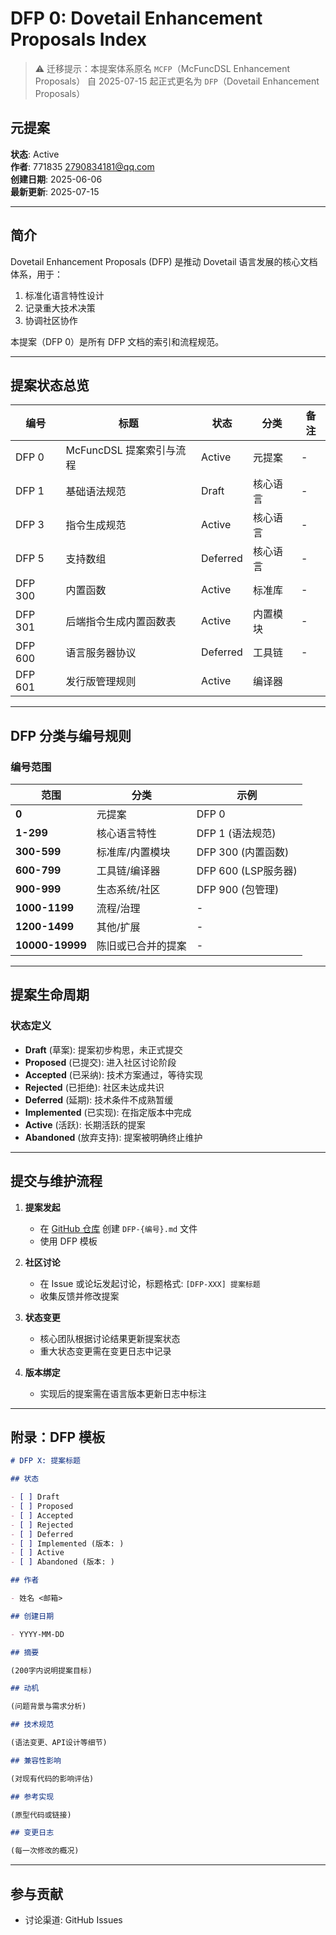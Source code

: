 # DFP 0: Dovetail Enhancement Proposals Index

> ⚠️ 迁移提示：本提案体系原名 `MCFP`（McFuncDSL Enhancement Proposals）
> 自 2025-07-15 起正式更名为 `DFP`（Dovetail Enhancement Proposals）

## 元提案

**状态**: Active  
**作者**: 771835 <2790834181@qq.com>  
**创建日期**: 2025-06-06  
**最新更新**: 2025-07-15

---

## 简介

Dovetail Enhancement Proposals (DFP) 是推动 Dovetail 语言发展的核心文档体系，用于：

1. 标准化语言特性设计
2. 记录重大技术决策
3. 协调社区协作

本提案（DFP 0）是所有 DFP 文档的索引和流程规范。

---

## 提案状态总览

| 编号      | 标题                | 状态       | 分类   | 备注 |
|---------|-------------------|----------|------|----|
| DFP 0   | McFuncDSL 提案索引与流程 | Active   | 元提案  | -  |
| DFP 1   | 基础语法规范            | Draft    | 核心语言 | -  |
| DFP 3   | 指令生成规范            | Active   | 核心语言 | -  |
| DFP 5   | 支持数组              | Deferred | 核心语言 | -  |
| DFP 300 | 内置函数              | Active   | 标准库  | -  |
| DFP 301 | 后端指令生成内置函数表       | Active   | 内置模块 | -  |
| DFP 600 | 语言服务器协议           | Deferred | 工具链  | -  |
| DFP 601 | 发行版管理规则           | Active   | 编译器  |    |

---

## DFP 分类与编号规则

### 编号范围

| 范围              | 分类        | 示例               |
|-----------------|-----------|------------------|
| **0**           | 元提案       | DFP 0            |
| **1-299**       | 核心语言特性    | DFP 1 (语法规范)     |
| **300-599**     | 标准库/内置模块  | DFP 300 (内置函数)   |
| **600-799**     | 工具链/编译器   | DFP 600 (LSP服务器) |
| **900-999**     | 生态系统/社区   | DFP 900 (包管理)    |
| **1000-1199**   | 流程/治理     | -                |
| **1200-1499**   | 其他/扩展     | -                |
| **10000-19999** | 陈旧或已合并的提案 | -                |

---

## 提案生命周期

### 状态定义

- **Draft** (草案): 提案初步构思，未正式提交
- **Proposed** (已提交): 进入社区讨论阶段
- **Accepted** (已采纳): 技术方案通过，等待实现
- **Rejected** (已拒绝): 社区未达成共识
- **Deferred** (延期): 技术条件不成熟暂缓
- **Implemented** (已实现): 在指定版本中完成
- **Active** (活跃): 长期活跃的提案
- **Abandoned** (放弃支持): 提案被明确终止维护

---

## 提交与维护流程

1. **提案发起**
    - 在 [GitHub 仓库](https://github.com/your-repo) 创建 `DFP-{编号}.md` 文件
    - 使用 DFP 模板

2. **社区讨论**
    - 在 Issue 或论坛发起讨论，标题格式: `[DFP-XXX] 提案标题`
    - 收集反馈并修改提案

3. **状态变更**
    - 核心团队根据讨论结果更新提案状态
    - 重大状态变更需在变更日志中记录

4. **版本绑定**
    - 实现后的提案需在语言版本更新日志中标注

---

## 附录：DFP 模板

```markdown
# DFP X: 提案标题

## 状态

- [ ] Draft
- [ ] Proposed
- [ ] Accepted
- [ ] Rejected
- [ ] Deferred
- [ ] Implemented (版本: )
- [ ] Active
- [ ] Abandoned (版本: )

## 作者

- 姓名 <邮箱>

## 创建日期

- YYYY-MM-DD

## 摘要

(200字内说明提案目标)

## 动机

(问题背景与需求分析)

## 技术规范

(语法变更、API设计等细节)

## 兼容性影响

(对现有代码的影响评估)

## 参考实现

(原型代码或链接)

## 变更日志

(每一次修改的概况)
```

---

## 参与贡献

- 讨论渠道: GitHub Issues

